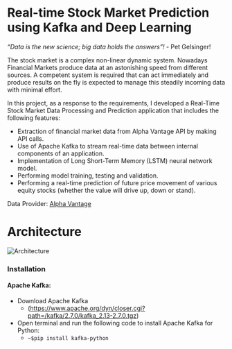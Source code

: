 # Real-time Stock Market Prediction using Kafka and Deep Learning
<i>“Data is the new science; big data holds the answers”!</i> - Pet Gelsinger!

The stock market is a complex non-linear dynamic system. Nowadays Financial Markets produce data at an astonishing speed from different sources. A competent system is required that can act immediately and produce results on the fly is expected to manage this steadily incoming data with minimal effort.

In this project, as a response to the requirements, I developed a Real-Time Stock Market Data Processing and Prediction application that includes the following features:
- Extraction of financial market data from Alpha Vantage API by making API calls.
- Use of Apache Kafka to stream real-time data between internal components of an application.
- Implementation of Long Short-Term Memory (LSTM) neural network model.
- Performing model training, testing and validation.
- Performing a real-time prediction of future price movement of various equity stocks (whether the value will drive up, down or stand).

Data Provider: [Alpha Vantage](https://www.alphavantage.co/)

# Architecture
![Architecture](https://github.com/radoslawkrolikowski/financial-market-data-analysis/blob/master/assets/app-architecture.png)

### Installation

#### Apache Kafka:
- Download Apache Kafka
  - (https://www.apache.org/dyn/closer.cgi?path=/kafka/2.7.0/kafka_2.13-2.7.0.tgz)
- Open terminal and run the following code to install Apache Kafka for Python:
  - `~$pip install kafka-python`
